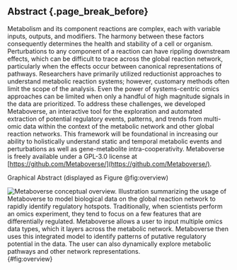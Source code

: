 ## Abstract {.page_break_before}

Metabolism and its component reactions are complex, each with variable inputs, outputs, and modifiers. The harmony between these factors consequently determines the health and stability of a cell or organism. Perturbations to any component of a reaction can have rippling downstream effects, which can be difficult to trace across the global reaction network, particularly when the effects occur between canonical representations of pathways. Researchers have primarily utilized reductionist approaches to understand metabolic reaction systems; however, customary methods often limit the scope of the analysis. Even the power of systems-centric omics approaches can be limited when only a handful of high magnitude signals in the data are prioritized. To address these challenges, we developed Metaboverse, an interactive tool for the exploration and automated extraction of potential regulatory events, patterns, and trends from multi-omic data within the context of the metabolic network and other global reaction networks. This framework will be foundational in increasing our ability to holistically understand static and temporal metabolic events and perturbations as well as gene-metabolite intra-cooperativity. Metaboverse is freely available under a GPL-3.0 license at [https://github.com/Metaboverse/](https://github.com/Metaboverse/).

Graphical Abstract (displayed as Figure @fig:overview)

![
  **Metaboverse conceptual overview.**
  Illustration summarizing the usage of Metaboverse to model biological data on the global reaction network to rapidly identify regulatory hotspots. Traditionally, when scientists perform an omics experiment, they tend to focus on a few features that are differentially regulated. Metaboverse allows a user to input multiple omics data types, which it layers across the metabolic network. Metaboverse then uses this integrated model to identify patterns of putative regulatory potential in the data. The user can also dynamically explore metabolic pathways and other network representations.
](./content/figures/graphical_abstract.png "Square image"){#fig:overview}
